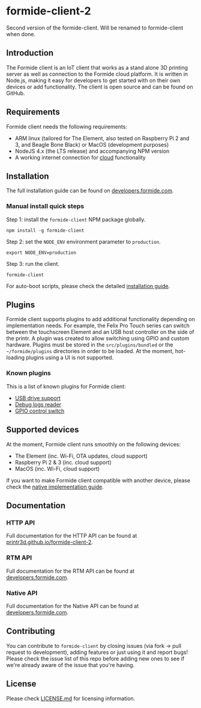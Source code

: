 # formide-client-2
Second version of the formide-client. Will be renamed to formide-client when done.

## Introduction
The Formide client is an IoT client that works as a stand alone 3D printing server as well as
connection to the Formide cloud platform. It is written in Node.js, making it easy for developers
to get started with on their own devices or add functionality. The client is open source and can
be found on GitHub.

## Requirements
Formide client needs the following requirements:

* ARM linux (tailored for The Element, also tested on Raspberry Pi 2 and 3, and Beagle Bone Black) or MacOS (development purposes)
* NodeJS 4.x (the LTS release) and accompanying NPM version
* A working internet connection for [cloud](https://formide.com) functionality

## Installation
The full installation guide can be found on [developers.formide.com](https://developers.formide.com/docs/installation).

### Manual install quick steps

Step 1: install the `formide-client` NPM package globally.
```
npm install -g formide-client
```

Step 2: set the `NODE_ENV` environment parameter to `production`.
```
export NODE_ENV=production
```

Step 3: run the client.
```
formide-client
```

For auto-boot scripts, please check the detailed [installation guide](https://developers.formide.com/docs/installation#section-auto-boot).

## Plugins
Formide client supports plugins to add additional functionality depending on implementation needs.
For example, the Felix Pro Touch series can switch between the touchscreen Element and an USB
host controller on the side of the printr. A plugin was created to allow switching using GPIO
and custom hardware. Plugins must be stored in the `src/plugins/bundled` or the `~/formide/plugins`
directories in order to be loaded. At the moment, hot-loading plugins using a UI is not supported.

### Known plugins
This is a list of known plugins for Formide client:

* [USB drive support](https://github.com/PRINTR3D/formide-client-usb-drive)
* [Debug logs reader](https://github.com/PRINTR3D/formide-client-log-reader)
* [GPIO control switch](https://github.com/PRINTR3D/formide-client-gpio-control-mode)

## Supported devices
At the moment, Formide client runs smoothly on the following devices:

* The Element (inc. Wi-Fi, OTA updates, cloud support)
* Raspberry Pi 2 & 3 (inc. cloud support)
* MacOS (inc. Wi-Fi, cloud support)

If you want to make Formide client compatible with another device, please check the 
[native implementation guide](https://developers.formide.com/docs/native-api).

## Documentation

### HTTP API
Full documentation for the HTTP API can be found at [printr3d.github.io/formide-client-2](https://printr3d.github.io/formide-client-2).

### RTM API
Full documentation for the RTM API can be found at [developers.formide.com](https://developers.formide.com/v1.0/reference#introduction).

### Native API
Full documentation for the Native API can be found at [developers.formide.com](https://developers.formide.com/docs/native-api).

## Contributing
You can contribute to `formide-client` by closing issues (via fork -> pull request to development),
adding features or just using it and report bugs! Please check the issue list of this repo before
adding new ones to see if we're already aware of the issue that you're having.

## License
Please check [LICENSE.md](LICENSE.md) for licensing information.